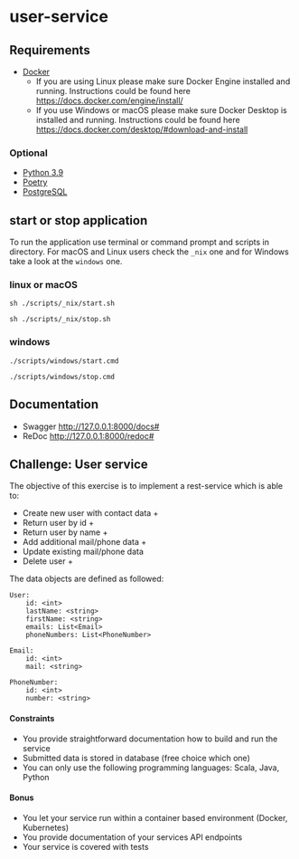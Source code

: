 # user-service
## Requirements
* [Docker](https://www.docker.com/)
  * If you are using Linux
  please make sure Docker Engine installed and running.
  Instructions could be found here
  https://docs.docker.com/engine/install/
  * If you use Windows or macOS
  please make sure Docker Desktop is installed and running.
  Instructions could be found here
  https://docs.docker.com/desktop/#download-and-install

### Optional
* [Python 3.9](https://www.python.org/downloads/release/python-390/)
* [Poetry](https://python-poetry.org/)
* [PostgreSQL](https://www.postgresql.org/)

## start or stop application

To run the application use terminal or command prompt and scripts in directory.
For macOS and Linux users check the `_nix` one and for Windows take a look at the `windows` one.

### linux or macOS
```commandline
sh ./scripts/_nix/start.sh
```
```commandline
sh ./scripts/_nix/stop.sh
```
### windows
```commandline
./scripts/windows/start.cmd
```
```commandline
./scripts/windows/stop.cmd
```

## Documentation
* Swagger http://127.0.0.1:8000/docs#
* ReDoc http://127.0.0.1:8000/redoc#


## Challenge: User service
The objective of this exercise is to implement a rest-service which is able to:

- Create new user with contact data +
- Return user by id +
- Return user by name +
- Add additional mail/phone data +
- Update existing mail/phone data 
- Delete user +

The data objects are defined as followed:
```
User:
    id: <int>
    lastName: <string>
    firstName: <string>
    emails: List<Email>
    phoneNumbers: List<PhoneNumber>

Email:
    id: <int>
    mail: <string>
    
PhoneNumber:
    id: <int>
    number: <string>
```

#### Constraints
- You provide straightforward documentation how to build and run the service
- Submitted data is stored in database (free choice which one)
- You can only use the following programming languages: Scala, Java, Python


#### Bonus
- You let your service run within a container based environment (Docker, Kubernetes)
- You provide documentation of your services API endpoints
- Your service is covered with tests